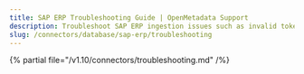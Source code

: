 ```yaml
---
title: SAP ERP Troubleshooting Guide | OpenMetadata Support
description: Troubleshoot SAP ERP ingestion issues such as invalid token, missing endpoints, or metadata loss.
slug: /connectors/database/sap-erp/troubleshooting
---
```


{% partial file="/v1.10/connectors/troubleshooting.md" /%}
